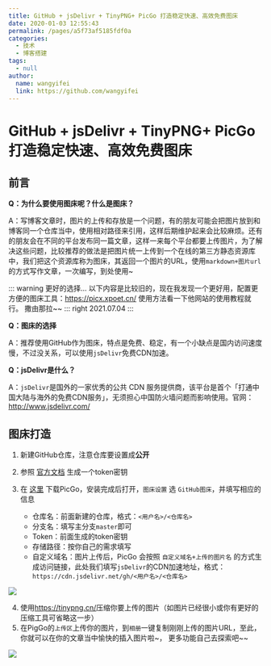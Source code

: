 ```yaml
---
title: GitHub + jsDelivr + TinyPNG+ PicGo 打造稳定快速、高效免费图床
date: 2020-01-03 12:55:43
permalink: /pages/a5f73af5185fdf0a
categories:
  - 技术
  - 博客搭建
tags:
  - null
author:
  name: wangyifei
  link: https://github.com/wangyifei
---
```

# GitHub + jsDelivr + TinyPNG+ PicGo 打造稳定快速、高效免费图床

## 前言

**Q：为什么要使用图床呢？什么是图床？**

A：写博客文章时，图片的上传和存放是一个问题，有的朋友可能会把图片放到和博客同一个仓库当中，使用相对路径来引用，这样后期维护起来会比较麻烦。还有的朋友会在不同的平台发布同一篇文章，这样一来每个平台都要上传图片，为了解决这些问题，比较推荐的做法是把图片统一上传到一个在线的第三方静态资源库中，我们把这个资源库称为图床，其返回一个图片的URL，使用`markdown+图片url`的方式写作文章，一次编写，到处使用~


<!-- more -->

::: warning 更好的选择...
以下内容是比较旧的，现在我发现一个更好用，配置更方便的图床工具：<https://picx.xpoet.cn/>
使用方法看一下他网站的使用教程就行。 撒由那拉~~
::: right
2021.07.04
:::


**Q：图床的选择**

A：推荐使用GitHub作为图床，特点是免费、稳定，有一个小缺点是国内访问速度慢，不过没关系，可以使用`jsDelivr`免费CDN加速。



**Q：jsDelivr是什么？**

A：`jsDelivr`是国外的一家优秀的公共 CDN 服务提供商，该平台是首个「打通中国大陆与海外的免费CDN服务」，无须担心中国防火墙问题而影响使用。官网：<http://www.jsdelivr.com/>





## 图床打造

1. 新建GitHub仓库，注意仓库要设置成**公开**

2. 参照 [官方文档](https://help.github.com/en/github/authenticating-to-github/creating-a-personal-access-token-for-the-command-line) 生成一个token密钥

3. 在 [这里](https://github.com/Molunerfinn/picgo/releases) 下载PicGo，安装完成后打开，`图床设置` 选 `GitHub图床`，并填写相应的信息
   * 仓库名：前面新建的仓库，格式：`<用户名>/<仓库名>`
   * 分支名：填写主分支`master`即可
   * Token：前面生成的token密钥
   * 存储路径：按你自己的需求填写
   * 自定义域名：图片上传后，PicGo 会按照 `自定义域名+上传的图片名` 的方式生成访问链接，此处我们填写`jsDelivr`的CDN加速地址，格式：`https://cdn.jsdelivr.net/gh/<用户名>/<仓库名>`

![](https://cdn.jsdelivr.net/gh/wangyifei/image_store/blog/20200103105720.png)

4. 使用<https://tinypng.cn/>压缩你要上传的图片（如图片已经很小或你有更好的压缩工具可省略这一步）
5. 在PigGo的`上传区`上传你的图片，到`相册`一键复制刚刚上传的图片URL，至此，你就可以在你的文章当中愉快的插入图片啦~， 更多功能自己去探索吧~~

![](https://cdn.jsdelivr.net/gh/wangyifei/image_store/blog/20200103121148.png)
